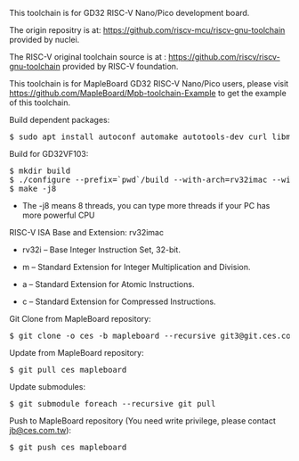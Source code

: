 This toolchain is for GD32 RISC-V Nano/Pico development board.

The origin repositry is at: https://github.com/riscv-mcu/riscv-gnu-toolchain provided by nuclei.  

The RISC-V original toolchain source is at : https://github.com/riscv/riscv-gnu-toolchain provided by RISC-V foundation.  

This toolchain is for MapleBoard GD32 RISC-V Nano/Pico users, please visit https://github.com/MapleBoard/Mpb-toolchain-Example
to get the example of this toolchain.  

Build dependent packages:  
<pre>
$ sudo apt install autoconf automake autotools-dev curl libmpc-dev libmpfr-dev libgmp-dev gawk build-essential bison flex texinfo gperf libtool patchutils bc zlib1g-dev libexpat-dev
</pre>

Build for GD32VF103:  

<pre>
$ mkdir build
$ ./configure --prefix=`pwd`/build --with-arch=rv32imac --with-abi=ilp32
$ make -j8
</pre>

* The -j8 means 8 threads, you can type more threads if your PC has more powerful CPU

RISC-V ISA Base and Extension: rv32imac  

* rv32i – Base Integer Instruction Set, 32-bit.  

* m – Standard Extension for Integer Multiplication and Division.  

* a – Standard Extension for Atomic Instructions.  

* c – Standard Extension for Compressed Instructions.  

Git Clone from MapleBoard repository:  

<pre>
$ git clone -o ces -b mapleboard --recursive git3@git.ces.com.tw:/git/riscv-gnu-toolchain.git
</pre>

Update from MapleBoard repository:  

<pre>
$ git pull ces mapleboard
</pre>

Update submodules:  

<pre>
$ git submodule foreach --recursive git pull  
</pre>

Push to MapleBoard repository (You need write privilege, please contact jb@ces.com.tw):  

<pre>
$ git push ces mapleboard 
</pre>
